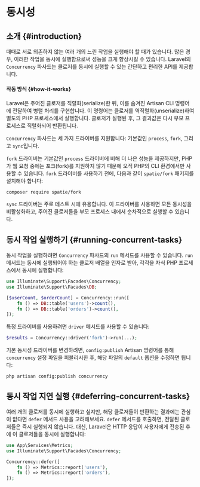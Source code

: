 # 동시성






## 소개 {#introduction}

때때로 서로 의존하지 않는 여러 개의 느린 작업을 실행해야 할 때가 있습니다. 많은 경우, 이러한 작업을 동시에 실행함으로써 성능을 크게 향상시킬 수 있습니다. Laravel의 `Concurrency` 파사드는 클로저를 동시에 실행할 수 있는 간단하고 편리한 API를 제공합니다.


#### 작동 방식 {#how-it-works}

Laravel은 주어진 클로저를 직렬화(serialize)한 뒤, 이를 숨겨진 Artisan CLI 명령어에 전달하여 병렬 처리를 구현합니다. 이 명령어는 클로저를 역직렬화(unserialize)하여 별도의 PHP 프로세스에서 실행합니다. 클로저가 실행된 후, 그 결과값은 다시 부모 프로세스로 직렬화되어 반환됩니다.

`Concurrency` 파사드는 세 가지 드라이버를 지원합니다: 기본값인 `process`, `fork`, 그리고 `sync`입니다.

`fork` 드라이버는 기본값인 `process` 드라이버에 비해 더 나은 성능을 제공하지만, PHP가 웹 요청 중에는 포크(fork)를 지원하지 않기 때문에 오직 PHP의 CLI 환경에서만 사용할 수 있습니다. `fork` 드라이버를 사용하기 전에, 다음과 같이 `spatie/fork` 패키지를 설치해야 합니다:

```shell
composer require spatie/fork
```

`sync` 드라이버는 주로 테스트 시에 유용합니다. 이 드라이버를 사용하면 모든 동시성을 비활성화하고, 주어진 클로저들을 부모 프로세스 내에서 순차적으로 실행할 수 있습니다.


## 동시 작업 실행하기 {#running-concurrent-tasks}

동시 작업을 실행하려면 `Concurrency` 파사드의 `run` 메서드를 사용할 수 있습니다. `run` 메서드는 동시에 실행되어야 하는 클로저 배열을 인자로 받아, 각각을 자식 PHP 프로세스에서 동시에 실행합니다:

```php
use Illuminate\Support\Facades\Concurrency;
use Illuminate\Support\Facades\DB;

[$userCount, $orderCount] = Concurrency::run([
    fn () => DB::table('users')->count(),
    fn () => DB::table('orders')->count(),
]);
```

특정 드라이버를 사용하려면 `driver` 메서드를 사용할 수 있습니다:

```php
$results = Concurrency::driver('fork')->run(...);
```

기본 동시성 드라이버를 변경하려면, `config:publish` Artisan 명령어를 통해 `concurrency` 설정 파일을 퍼블리시한 후, 해당 파일의 `default` 옵션을 수정하면 됩니다:

```shell
php artisan config:publish concurrency
```


## 동시 작업 지연 실행 {#deferring-concurrent-tasks}

여러 개의 클로저를 동시에 실행하고 싶지만, 해당 클로저들이 반환하는 결과에는 관심이 없다면 `defer` 메서드 사용을 고려해보세요. `defer` 메서드를 호출하면, 전달된 클로저들은 즉시 실행되지 않습니다. 대신, Laravel은 HTTP 응답이 사용자에게 전송된 후에 이 클로저들을 동시에 실행합니다:

```php
use App\Services\Metrics;
use Illuminate\Support\Facades\Concurrency;

Concurrency::defer([
    fn () => Metrics::report('users'),
    fn () => Metrics::report('orders'),
]);
```
